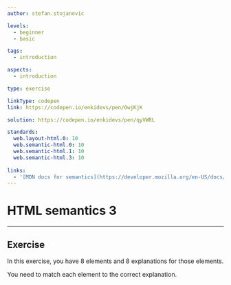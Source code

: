 ```yaml
---
author: stefan.stojanovic

levels:
  - beginner
  - basic

tags:
  - introduction

aspects:
  - introduction

type: exercise

linkType: codepen
link: https://codepen.io/enkidevs/pen/OwjKjK

solution: https://codepen.io/enkidevs/pen/qyVWRL

standards:
  web.layout-html.0: 10
  web.semantic-html.0: 10
  web.semantic-html.1: 10
  web.semantic-html.3: 10
  
links:
  - '[MDN docs for semantics](https://developer.mozilla.org/en-US/docs/Glossary/Semantics){website}'
---
```

# HTML semantics 3
---

## Exercise
In this exercise, you have 8 elements and 8 explanations for those elements.

You need to match each element to the correct explanation.
